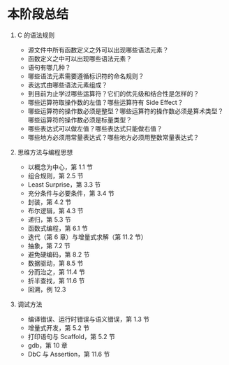 # 本阶段总结

1.  C 的语法规则

    - 源文件中所有函数定义之外可以出现哪些语法元素？
    - 函数定义之中可以出现哪些语法元素？
    - 语句有哪几种？
    - 哪些语法元素需要遵循标识符的命名规则？
    - 表达式由哪些语法元素组成？
    - 到目前为止学过哪些运算符？它们的优先级和结合性是怎样的？
    - 哪些运算符取操作数的左值？哪些运算符有 Side Effect？
    - 哪些运算符的操作数必须是整型？哪些运算符的操作数必须是算术类型？哪些运算符的操作数必须是标量类型？
    - 哪些表达式可以做左值？哪些表达式只能做右值？
    - 哪些地方必须用常量表达式？哪些地方必须用整数常量表达式？

2.  思维方法与编程思想

    - 以概念为中心，第 1.1 节
    - 组合规则，第 2.5 节
    - Least Surprise，第 3.3 节
    - 充分条件与必要条件，第 3.4 节
    - 封装，第 4.2 节
    - 布尔逻辑，第 4.3 节
    - 递归，第 5.3 节
    - 函数式编程，第 6.1 节
    - 迭代（第 6 章）与增量式求解（第 11.2 节）
    - 抽象，第 7.2 节
    - 避免硬编码，第 8.2 节
    - 数据驱动，第 8.5 节
    - 分而治之，第 11.4 节
    - 折半查找，第 11.6 节
    - 回溯，例 12.3

3.  调试方法

    - 编译错误、运行时错误与语义错误，第 1.3 节
    - 增量式开发，第 5.2 节
    - 打印语句与 Scaffold，第 5.2 节
    - gdb，第 10 章
    - DbC 与 Assertion，第 11.6 节
